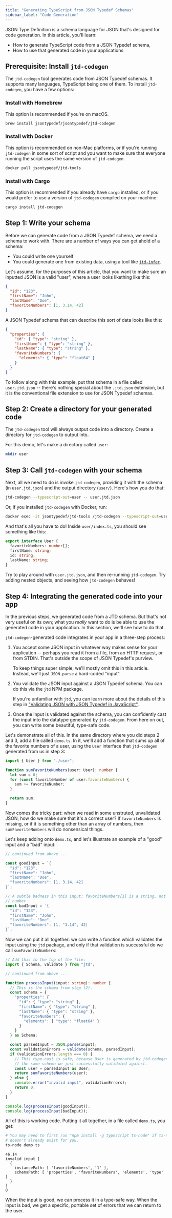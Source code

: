 ```yaml
---
title: "Generating TypeScript from JSON Typedef Schemas"
sidebar_label: "Code Generation"
---
```


JSON Type Definition is a schema language for JSON that's designed for code
generation. In this article, you'll learn:

* How to generate TypeScript code from a JSON Typedef schema,
* How to use that generated code in your applications

## Prerequisite: Install `jtd-codegen`

The `jtd-codegen` tool generates code from JSON Typedef schemas. It supports
many languages, TypeScript being one of them. To install `jtd-codegen`, you have
a few options:

### Install with Homebrew

This option is recommended if you're on macOS.

```bash
brew install jsontypedef/jsontypedef/jtd-codegen
```

### Install with Docker

This option is recommended on non-Mac platforms, or if you're running
`jtd-codegen` in some sort of script and you want to make sure that everyone
running the script uses the same version of `jtd-codegen`.

```bash
docker pull jsontypedef/jtd-tools
```

### Install with Cargo

This option is recommended if you already have `cargo` installed, or if you
would prefer to use a version of `jtd-codegen` compiled on your machine:

```bash
cargo install jtd-codegen
```

## Step 1: Write your schema

Before we can generate code from a JSON Typedef schema, we need a schema to work
with. There are a number of ways you can get ahold of a schema:

* You could write one yourself
* You could generate one from existing data, using a tool like
  [`jtd-infer`](/docs/tools/jtd-infer).

Let's assume, for the purposes of this article, that you want to make sure an
inputted JSON is a valid "user", where a user looks likething like this:

```json
{
  "id": "123",
  "firstName": "John",
  "lastName": "Doe",
  "favoriteNumbers": [1, 3.14, 42]
}
```

A JSON Typedef schema that can describe this sort of data looks like this:

```json
{
  "properties": {
    "id": { "type": "string" },
    "firstName": { "type": "string" },
    "lastName": { "type": "string" },
    "favoriteNumbers": {
      "elements": { "type": "float64" }
    }
  }
}
```

To follow along with this example, put that schema in a file called
`user.jtd.json` -- there's nothing special about the `.jtd.json` extension, but
it is the conventional file extension to use for JSON Typedef schemas.

## Step 2: Create a directory for your generated code

The `jtd-codegen` tool will always output code into a directory. Create a
directory for `jtd-codegen` to output into.

For this demo, let's make a directory called `user`:

```bash
mkdir user
```

## Step 3: Call `jtd-codegen` with your schema

Next, all we need to do is invoke `jtd-codegen`, providing it with the schema
(in `user.jtd.json`) and the output directory (`user/`). Here's how you do that:

```bash
jtd-codegen --typescript-out=user -- user.jtd.json
```

Or, if you installed `jtd-codegen` with Docker, run:

```bash
docker exec -it jsontypedef/jtd-tools /jtd-codegen --typescript-out=user -- user.jtd.json
```

And that's all you have to do! Inside `user/index.ts`, you should see something
like this:

```ts
export interface User {
  favoriteNumbers: number[];
  firstName: string;
  id: string;
  lastName: string;
}
```

Try to play around with `user.jtd.json`, and then re-running `jtd-codegen`. Try
adding nested objects, and seeing how `jtd-codegen` behaves!

## Step 4: Integrating the generated code into your app

In the previous steps, we generated code from a JTD schema. But that's not very
useful on its own; what you *really* want to do is be able to use the generated
code in your application. In this section, we'll see how to do that.

`jtd-codegen`-generated code integrates in your app in a three-step process:

1. You accept some JSON input in whatever way makes sense for your application
   -- perhaps you read it from a file, from an HTTP request, or from STDIN.
   That's outside the scope of JSON Typedef's purview.

   To keep things super simple, we'll mostly omit this in this article. Instead,
   we'll just `JSON.parse` a hard-coded "input".

2. You validate the JSON input against a JSON Typedef schema. You can do this
   via the `jtd` NPM package.

   If you're unfamiliar with `jtd`, you can learn more about the details of this
   step in ["Validating JSON with JSON Typedef in
   JavaScript"](/docs/javascript/validation).

3. Once the input is validated against the schema, you can confidently cast the
   input into the datatype generated by `jtd-codegen`. From here on out, you can
   write some beautiful, type-safe code.

Let's demonstrate all of this. In the same directory where you did steps 2 and
3, add a file called `demo.ts`. In it, we'll add a function that sums up all of
the favorite numbers of a user, using the `User` interface that `jtd-codegen`
generated from us in step 3:

```ts
import { User } from "./user";

function sumFavoriteNumbers(user: User): number {
  let sum = 0;
  for (const favoriteNumber of user.favoriteNumbers) {
    sum += favoriteNumber;
  }

  return sum;
}
```

Now comes the tricky part: when we read in some unstruted, unvalidated JSON, how
do we make sure that it's a correct user? If `favoriteNumbers` is missing, or if
it is something other than an array of numbers, then `sumFavoriteNumbers` will
do nonsensical things.

Let's keep adding onto `demo.ts`, and let's illustrate an example of a "good"
input and a "bad" input:

```ts
// continued from above ...

const goodInput = `{
  "id": "123",
  "firstName": "John",
  "lastName": "Doe",
  "favoriteNumbers": [1, 3.14, 42]
}`;

// A subtle badness in this input: favoriteNumbers[1] is a string, not a
// number.
const badInput = `{
  "id": "123",
  "firstName": "John",
  "lastName": "Doe",
  "favoriteNumbers": [1, "3.14", 42]
}`;
```

Now we can put it all together: we can write a function which validates the
input using the `jtd` package, and only if that validation is successful do we
call `sumFavoriteNumbers`:

```ts
// Add this to the top of the file:
import { Schema, validate } from "jtd";
```

```ts
// continued from above ...

function processInput(input: string): number {
  // This is the schema from step (2).
  const schema = {
    "properties": {
      "id": { "type": "string" },
      "firstName": { "type": "string" },
      "lastName": { "type": "string" },
      "favoriteNumbers": {
        "elements": { "type": "float64" }
      }
    }
  } as Schema;

  const parsedInput = JSON.parse(input);
  const validationErrors = validate(schema, parsedInput);
  if (validationErrors.length === 0) {
    // This type-cast is safe, because User is generated by jtd-codegen from
    // the same schema we just successfully validated against.
    const user = parsedInput as User;
    return sumFavoriteNumbers(user);
  } else {
    console.error("invalid input", validationErrors);
    return 0;
  }
}

console.log(processInput(goodInput));
console.log(processInput(badInput));
```

All of this is working code. Putting it all together, in a file called
`demo.ts`, you get:

```bash
# You may need to first run "npm install -g typescript ts-node" if ts-node
# doesn't already exist for you.
ts-node demo.ts
```

```text
46.14
invalid input [
  {
    instancePath: [ 'favoriteNumbers', '1' ],
    schemaPath: [ 'properties', 'favoriteNumbers', 'elements', 'type' ]
  }
]
0
```

When the input is good, we can process it in a type-safe way. When the input is
bad, we get a specific, portable set of errors that we can return to the user.

